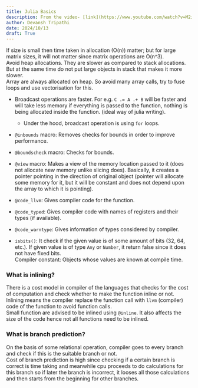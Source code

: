 ```yaml
---
title: Julia Basics
description: From the video- [link](https://www.youtube.com/watch?v=M2i7sSRcSIw&list=PLCAl7tjCwWyGjdzOOnlbGnVNZk0kB8VSa&index=3)
author: Devansh Tripathi
date: 2024/10/13
draft: True
---
```


If size is small then time taken in allocation (O(n)) matter; but for large matrix sizes, it will not matter since matrix operations are O(n^3).  
Avoid heap allocations. They are slower as compared to stack allocations. But at the same time do not put large objects in stack that makes it more slower.  
Array are always allocated on heap. So avoid many array calls, try to fuse loops and use vectorisation for this.  

- Broadcast operations are faster. For e.g. `C .= A .+ B` will be faster and will take less memory if everything is passed to the function, nothing is being allocated inside the function. (ideal way of julia writing).
    - Under the hood, broadcast operation is using `for` loops.

- `@inbounds` macro: Removes checks for bounds in order to improve performance.
- `@boundscheck` macro: Checks for bounds.
- `@view` macro: Makes a view of the memory location passed to it (does not allocate new memory unlike slicing does). Basically, it creates a pointer pointing in the direction of original object (pointer will allocate some memory for it, but it will be constant and does not depend upon the array to which it is pointing).  
- `@code_llvm`: Gives compiler code for the function.  
- `@code_typed`: Gives compiler code with names of registers and their types (if available).  
- `@code_warntype`: Gives information of types considered by compiler.  
- `isbits()`: It check if the given value is of some amount of bits (32, 64, etc.). If given value is of type `Any` or `Number`, it return false since it does not have fixed bits.  
Compiler constant: Objects whose values are known at compile time.  

### What is inlining?

There is a cost model in compiler of the languages that checks for the cost of computation and check whether to make the function inline or not.  
Inlining means the compiler replace the function call with `llvm` (compiler) code of the function to avoid function calls.  
Small function are advised to be inlined using `@inline`. It also affects the size of the code hence not all functions need to be inlined.  

### What is branch prediction?

On the basis of some relational operation, compiler goes to every branch and check if this is the suitable branch or not.  
Cost of branch prediction is high since checking if a certain branch is correct is time taking and meanwhile cpu proceeds to do calculations for this branch so if later the branch is incorrect, it looses all those calculations and then starts from the beginning for other branches.  
